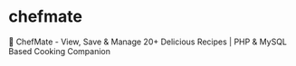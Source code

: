 # chefmate
🍳 ChefMate - View, Save &amp; Manage 20+ Delicious Recipes | PHP &amp; MySQL Based Cooking Companion

